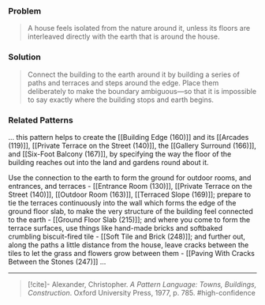 ### Problem
>A house feels isolated from the nature around it, unless its floors are interleaved directly with the earth that is around the house.

### Solution
>Connect the building to the earth around it by building a series of paths and terraces and steps around the edge. Place them deliberately to make the boundary ambiguous—so that it is impossible to say exactly where the building stops and earth begins.

### Related Patterns
... this pattern helps to create the [[Building Edge (160)]] and its [[Arcades (119)]], [[Private Terrace on the Street (140)]], the [[Gallery Surround (166)]], and [[Six-Foot Balcony (167)]], by specifying the way the floor of the building reaches out into the land and gardens round about it.

Use the connection to the earth to form the ground for outdoor rooms, and entrances, and terraces - [[Entrance Room (130)]], [[Private Terrace on the Street (140)]], [[Outdoor Room (163)]], [[Terraced Slope (169)]]; prepare to tie the terraces continuously into the wall which forms the edge of the ground floor slab, to make the very structure of the building feel connected to the earth - [[Ground Floor Slab (215)]]; and where you come to form the terrace surfaces, use things like hand-made bricks and softbaked crumbling biscuit-fired tile - [[Soft Tile and Brick (248)]]; and further out, along the paths a little distance from the house, leave cracks between the tiles to let the grass and flowers grow between them - [[Paving With Cracks Between the Stones (247)]] ...

---

> [!cite]- Alexander, Christopher. _A Pattern Language: Towns, Buildings, Construction_. Oxford University Press, 1977, p. 785.
> #high-confidence 